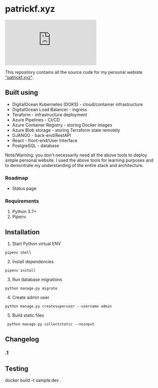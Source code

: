 # patrickf.xyz
[![Build Status](https://dev.azure.com/freemanpd36/freemanpd36/_apis/build/status/freemanpd.patrickf.xyz?branchName=master)](https://dev.azure.com/freemanpd36/freemanpd36/_build/latest?definitionId=1&branchName=master)

This repository contains all the source code for my personal webiste ["patrickf.xyz"](https://patrickf.xyz).

## Built using
* DigitalOcean Kubernetes (DOKS) - cloud/container infrastructure
* DigitalOcean Load Balancer - ingress
* Teraform - infrastructure deployment
* Azure Pipelines - CI/CD
* Azure Container Registry - storing Docker images
* Azure Blob storage - storing Terraform state remotely
* DJANGO - back-end/RestAPI
* React - front-end/User Interface
* PostgreSQL - database

Note/Warning: you don't necessarily need all the above tools to deploy simple personal website. I used the above tools for learning purposes and to demontrate my understanding of the entire stack and architecture.

### Roadmap
* Status page

### Requirements
1. Python 3.7+
1. Pipenv 

## Installation
1. Start Python virtual ENV
```
pipenv shell
```
2. Install dependencies
```
pipenv install
```
3. Run database migrations
```
python manage.py migrate
```
4. Create admin user
```
python manage.py createsuperuser --username admin
```

5. Build static files
```
 python manage.py collectstatic --noinput
```

## Changelog

### .1

## Testing
docker build -t sample:dev .

